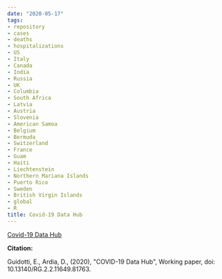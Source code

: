 ```yaml
---
date: "2020-05-17"
tags:
- repository
- cases
- deaths
- hospitalizations
- US
- Italy
- Canada
- India
- Russia
- UK
- Columbia
- South Africa
- Latvia
- Austria
- Slovenia
- American Samoa
- Belgium
- Bermuda
- Switzerland
- France
- Guam
- Haiti
- Liechtenstein
- Northern Mariana Islands
- Puerto Rico
- Sweden
- British Virgin Islands
- global
- R
title: Covid-19 Data Hub
---
```


[Covid-19 Data Hub](https://covid19datahub.io/index.html)


**Citation:**

Guidotti, E., Ardia, D., (2020), "COVID-19 Data Hub", Working paper, doi: 10.13140/RG.2.2.11649.81763.